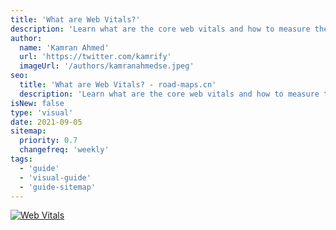 ```yaml
---
title: 'What are Web Vitals?'
description: 'Learn what are the core web vitals and how to measure them.'
author:
  name: 'Kamran Ahmed'
  url: 'https://twitter.com/kamrify'
  imageUrl: '/authors/kamranahmedse.jpeg'
seo:
  title: 'What are Web Vitals? - road-maps.cn'
  description: 'Learn what are the core web vitals and how to measure them.'
isNew: false
type: 'visual'
date: 2021-09-05
sitemap:
  priority: 0.7
  changefreq: 'weekly'
tags:
  - 'guide'
  - 'visual-guide'
  - 'guide-sitemap'
---
```


[![Web Vitals](/guides/web-vitals.png)](/guides/web-vitals.png)
